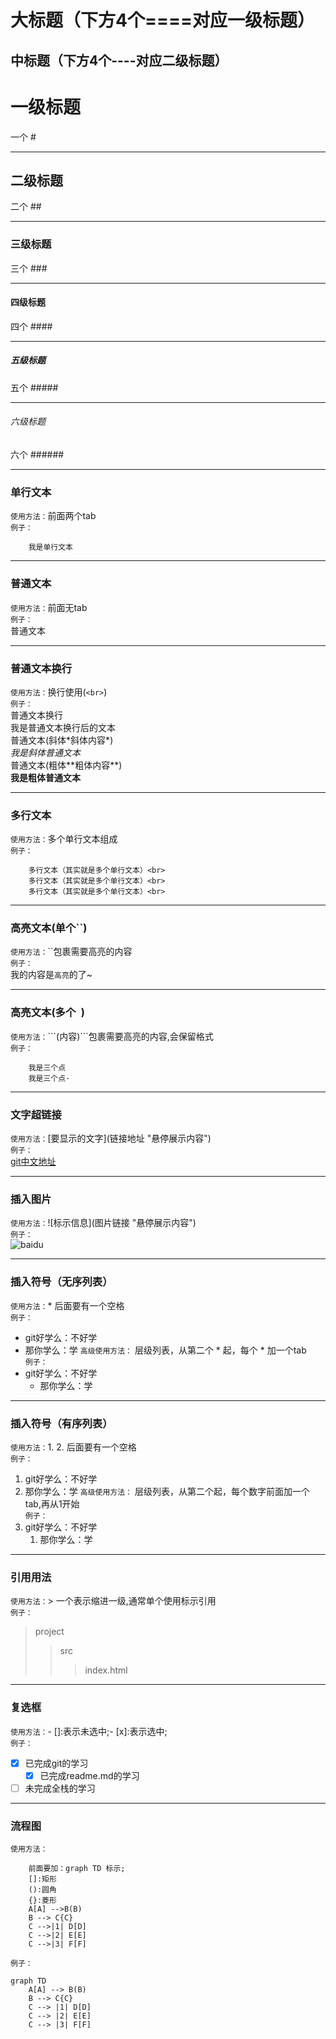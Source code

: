 大标题（下方4个====对应一级标题）
====
中标题（下方4个----对应二级标题）
----
# 一级标题
一个 #
***
## 二级标题
二个 ##
***
### 三级标题
三个 ###
***
#### 四级标题
四个 ####
***
##### 五级标题
五个 #####
***
###### 六级标题
六个 ######
***
### 单行文本
`使用方法：`前面两个tab<br>
`例子：`<br>

        我是单行文本
***
### 普通文本
`使用方法：`前面无tab<br>
`例子：`<br>
普通文本
***
### 普通文本换行
`使用方法：`换行使用(`<br>`)<br>
`例子：`<br>
普通文本换行<br>
我是普通文本换行后的文本<br>
普通文本(斜体\*斜体内容\*)<br>
*我是斜体普通文本*<br>
普通文本(粗体\*\*粗体内容\*\*)<br>
**我是粗体普通文本**
***
### 多行文本
`使用方法：`多个单行文本组成<br>
`例子：`<br>

        多行文本（其实就是多个单行文本）<br>
        多行文本（其实就是多个单行文本）<br>
        多行文本（其实就是多个单行文本）<br>
***
### 高亮文本(单个``)
`使用方法：`\`\`包裹需要高亮的内容<br>
`例子：`<br>
我的内容是`高亮`的了~
***
### 高亮文本(多个``` ```)
`使用方法：`\`\`\`(内容)\`\`\`包裹需要高亮的内容,会保留格式<br>
`例子：`<br>
```
    我是三个点
    我是三个点·
```
***
### 文字超链接
`使用方法：`\[要显示的文字\](链接地址 "悬停展示内容")<br>
`例子：`<br>
[git中文地址](https://git-scm.com/book/zh/v2/%E8%B5%B7%E6%AD%A5-%E5%85%B3%E4%BA%8E%E7%89%88%E6%9C%AC%E6%8E%A7%E5%88%B6 "https://git-scm.com/book/zh/v2/%E8%B5%B7%E6%AD%A5-%E5%85%B3%E4%BA%8E%E7%89%88%E6%9C%AC%E6%8E%A7%E5%88%B6")
***
### 插入图片
`使用方法：`\!\[标示信息\]\(图片链接 "悬停展示内容"\)<br>
`例子：`<br>
![baidu](https://gss0.bdstatic.com/94o3dSag_xI4khGkpoWK1HF6hhy/baike/w%3D268%3Bg%3D0/sign=783d11acbf315c6043956ce9b58aac2e/1c950a7b02087bf49212ea50f1d3572c10dfcf89.jpg "若未展示说明图片地址失效了")
***
### 插入符号（无序列表）
`使用方法：`\* 后面要有一个空格<br>
`例子：`<br>
* git好学么：不好学
* 那你学么：学
`高级使用方法：` 层级列表，从第二个 \* 起，每个 \* 加一个tab<br>
`例子：`<br>
* git好学么：不好学
    * 那你学么：学
***
### 插入符号（有序列表）
`使用方法：`1. 2. 后面要有一个空格<br>
`例子：`<br>
1. git好学么：不好学
2. 那你学么：学
`高级使用方法：` 层级列表，从第二个起，每个数字前面加一个tab,再从1开始<br>
`例子：`<br>
1. git好学么：不好学
    1. 那你学么：学
***
### 引用用法
`使用方法：`\> 一个表示缩进一级,通常单个使用标示引用<br>
`例子：`<br>
>project
>>src
>>>index.html
***
### 复选框
`使用方法：`\- \[\]:表示未选中;\- \[x\]:表示选中;<br>
`例子：`<br>
- [x] 已完成git的学习
    - [x] 已完成readme.md的学习
- [ ] 未完成全栈的学习
***
### 流程图
`使用方法：`<br>
```
    前面要加：graph TD 标示;
    []:矩形
    ():圆角
    {}:菱形
    A[A] -->B(B)
    B --> C{C}
    C -->|1| D[D]
    C -->|2| E[E]
    C -->|3| F[F]
```
`例子：`<br>
```
graph TD
    A[A] --> B(B)
    B --> C{C}
    C --> |1| D[D]
    C --> |2| E[E]
    C --> |3| F[F]
```